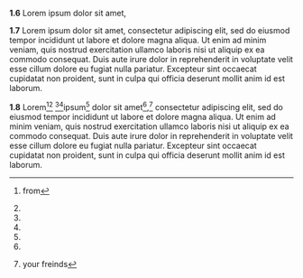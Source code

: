 __1.6__ Lorem ipsum dolor sit amet,

__1.7__ Lorem ipsum dolor sit amet, consectetur adipiscing elit, sed do
eiusmod tempor incididunt ut labore et dolore magna aliqua. Ut enim ad
minim veniam, quis nostrud exercitation ullamco laboris nisi ut aliquip ex
ea commodo consequat. Duis aute irure dolor in reprehenderit in voluptate
velit esse cillum dolore eu fugiat nulla pariatur. Excepteur sint occaecat
cupidatat non proident, sunt in culpa qui officia deserunt mollit anim id
est laborum.

__1.8__ Lorem[^1][^2] [^3][^4]ipsum[^5] dolor sit amet[^6],[^7] consectetur
 adipiscing elit, sed do eiusmod tempor incididunt ut labore et dolore
 magna aliqua. Ut enim ad minim veniam, quis nostrud exercitation ullamco
 laboris nisi ut aliquip ex ea commodo consequat. Duis aute irure
 dolor in reprehenderit in voluptate velit esse cillum dolore eu fugiat nulla pariatur. Excepteur sint occaecat cupidatat non proident, sunt in
 culpa qui officia deserunt mollit anim id est laborum.

[^1]: from

[^2]:

[^3]:

[^4]:

[^5]:

[^6]:

[^7]: your freinds
